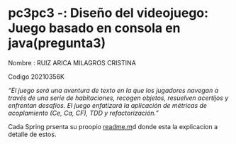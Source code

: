 # pc3pc3 -: Diseño del videojuego: Juego basado en consola en java(pregunta3)

Nombre : RUIZ ARICA MILAGROS CRISTINA

Codigo  20210356K

*“El juego será una aventura de texto en la que los jugadores navegan a través de una serie de
habitaciones, recogen objetos, resuelven acertijos y enfrentan desafíos. El juego enfatizará la
aplicación de métricas de acoplamiento (Ce, Ca, CF), TDD y refactorización.”*

Cada Spring prsenta su proopio [readme.m](http://readme.me)d donde esta la explicacion a detalle de estos.